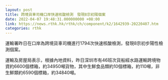 ```yaml
---
layout: post
title: 跨境貨車司機口岸快速核酸檢測　發現8宗初陽個案
date: 2022-04-07 19:48:31.000000000 +08:00
link: https://news.rthk.hk/rthk/ch/component/k2/1642939-20220407.htm
categories: rthk
---
```


運輸署昨日在口岸為跨境貨車司機進行1794次快速核酸檢測，發現8宗初步陽性檢測個案。

運輸及房屋局表示，根據內地資料，昨日深圳市有46班次貨船經水路運輸跨境物資約6600個標箱，約34950噸貨物，其中生鮮食品類約10個標箱，約110噸，非生鮮類約6590個標箱，約34840噸。
